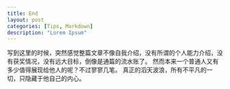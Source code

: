 ```yaml
---
title: End
layout: post
categories: [Tips, Markdown]
description: "Lorem Ipsum"
---
```

写到这里的时候，突然感觉整篇文章不像自我介绍，没有所谓的个人能力介绍，没有获奖情况，没有远大目标，倒像是通篇的流水账了。
然而本来一个普通人又有多少值得展现给他人的呢？不过寥寥几笔。
真正的滔天波浪，所有不平凡的一切，只隐藏于他自己的内心。